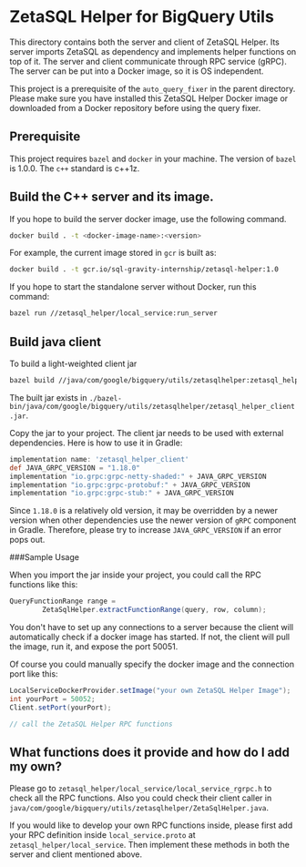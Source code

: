 # ZetaSQL Helper for BigQuery Utils

This directory contains both the server and client of ZetaSQL Helper. Its server imports ZetaSQL as 
dependency and implements helper functions on top of it. The server and client communicate through RPC
service (gRPC). The server can be put into a Docker image, so it is OS independent.

This project is a prerequisite of the `auto_query_fixer` in the parent directory. Please make sure you have
installed this ZetaSQL Helper Docker image or downloaded from a Docker repository before using the query fixer.

## Prerequisite
This project requires `bazel` and `docker` in your machine. The version of `bazel` is 1.0.0. The `c++` standard
is c++1z.

## Build the C++ server and its image.
If you hope to build the server docker image, use the following command.

```bash
docker build . -t <docker-image-name>:<version>
```

For example, the current image stored in `gcr` is built as:

```bash
docker build . -t gcr.io/sql-gravity-internship/zetasql-helper:1.0
```

If you hope to start the standalone server without Docker, run this command:
```bash
bazel run //zetasql_helper/local_service:run_server
```

## Build java client

To build a light-weighted client jar
```bash
bazel build //java/com/google/bigquery/utils/zetasqlhelper:zetasql_helper_client
```

The built jar exists in `./bazel-bin/java/com/google/bigquery/utils/zetasqlhelper/zetasql_helper_client.jar`.

Copy the jar to your project. The client jar needs to be used with external dependencies. 
Here is how to use it in Gradle:

```groovy
implementation name: 'zetasql_helper_client'
def JAVA_GRPC_VERSION = "1.18.0"
implementation "io.grpc:grpc-netty-shaded:" + JAVA_GRPC_VERSION
implementation "io.grpc:grpc-protobuf:" + JAVA_GRPC_VERSION
implementation "io.grpc:grpc-stub:" + JAVA_GRPC_VERSION
```

Since `1.18.0` is a relatively old version, it may be overridden by a newer version when other dependencies
use the newer version of `gRPC` component in Gradle. Therefore, please try to increase `JAVA_GRPC_VERSION`
if an error pops out.

###Sample Usage

When you import the jar inside your project, you could call the RPC functions like this:
```java
QueryFunctionRange range =
        ZetaSqlHelper.extractFunctionRange(query, row, column);
```

You don't have to set up any connections to a server because the client will automatically check if a docker image 
has started. If not, the client will pull the image, run it, and expose the port 50051. 

Of course you could manually specify the docker image and the connection port like this:

```java
LocalServiceDockerProvider.setImage("your own ZetaSQL Helper Image");
int yourPort = 50052;
Client.setPort(yourPort);

// call the ZetaSQL Helper RPC functions
```



## What functions does it provide and how do I add my own?
Please go to `zetasql_helper/local_service/local_service_rgrpc.h` to check all the RPC functions. Also you
could check their client caller in `java/com/google/bigquery/utils/zetasqlhelper/ZetaSqlHelper.java`. 

If you would like to develop your own RPC functions inside, please first add your RPC definition inside 
`local_service.proto` at `zetasql_helper/local_service`. Then implement these methods in both the server
and client mentioned above.
